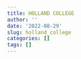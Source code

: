 ```yaml
---
title: HOLLAND COLLEGE
author: ''
date: '2022-08-29'
slug: holland_college
categories: []
tags: []
---
```

